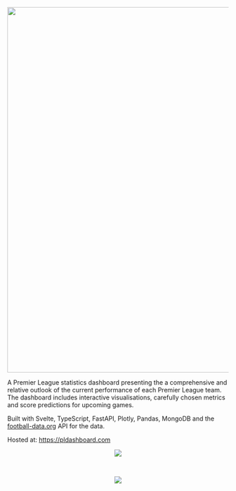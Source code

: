 <p align="center">
  <img width="830" src="https://user-images.githubusercontent.com/41476809/183071099-7cb0a1e6-625f-4b86-9b20-64659eefe329.png" />
</p>

A Premier League statistics dashboard presenting the a comprehensive and relative outlook of the current performance of each Premier League team. The dashboard includes interactive visualisations, carefully chosen metrics and score predictions for upcoming games.

Built with Svelte, TypeScript, FastAPI, Plotly, Pandas, MongoDB and the <a href="https://www.football-data.org/">football-data.org</a> API for the data. 

Hosted at: https://pldashboard.com

<p align="center">
  <img src="https://user-images.githubusercontent.com/41476809/193349259-57712d5f-085b-4376-9b67-2e817756772d.png"/>
</p>
<br>
<p align="center">
  <img src="https://user-images.githubusercontent.com/41476809/193349279-d30c308b-d87d-43df-a76f-a23d74725faa.png"/>
</p>
